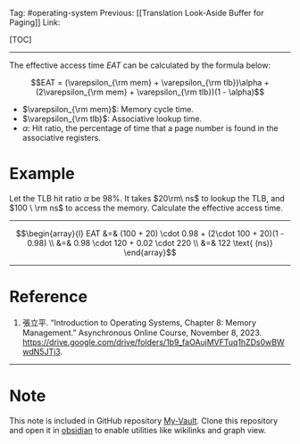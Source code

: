 Tag: #operating-system 
Previous: [[Translation Look-Aside Buffer for Paging]]
Link: 

[TOC]

---

The effective access time $EAT$ can be calculated by the formula below:

$$EAT = (\varepsilon_{\rm mem} + \varepsilon_{\rm tlb})\alpha + (2\varepsilon_{\rm mem} + \varepsilon_{\rm tlb})(1 - \alpha)$$

- $\varepsilon_{\rm mem}$: Memory cycle time.
- $\varepsilon_{\rm tlb}$: Associative lookup time.
- $\alpha$: Hit ratio, the percentage of time that a page number is found in the associative registers.

# Example

Let the TLB hit ratio $\alpha$ be $98\%$. It takes $20\rm\  ns$ to lookup the TLB, and $100 \ \rm ns$ to access the memory. Calculate the effective access time.

---

$$\begin{array}{l}
	EAT &=& (100 + 20) \cdot 0.98 + (2\cdot 100 + 20)(1 - 0.98) \\
	&=& 0.98 \cdot 120 + 0.02 \cdot 220 \\
	&=& 122 \text{ (ns)}
\end{array}$$

---

# Reference

1. 張立平. “Introduction to Operating Systems, Chapter 8: Memory Management.” Asynchronous Online Course, November 8, 2023. https://drive.google.com/drive/folders/1b9_faOAujMVFTuq1hZDs0wBWwdN5JTj3.

---

# Note

This note is included in GitHub repository [My-Vault](https://github.com/LittleD3092/My-Vault.git). Clone this repository and open it in [obsidian](https://obsidian.md/) to enable utilities like wikilinks and graph view.